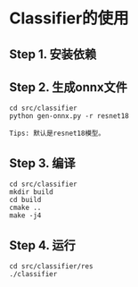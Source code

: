 # Classifier的使用

## Step 1. 安装依赖

## Step 2. 生成onnx文件

```shell
cd src/classifier
python gen-onnx.py -r resnet18
```

    Tips: 默认是resnet18模型。

## Step 3. 编译

```shell
cd src/classifier
mkdir build
cd build
cmake ..
make -j4
```

## Step 4. 运行

```shell
cd src/classifier/res
./classifier
```